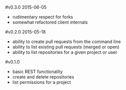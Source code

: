 #v0.3.0 2015-06-05

* rudimentary respect for forks
* somewhat refactored client internals

#v0.2.0 2015-05-18

* ability to create pull requests from the command line
* ability to list existing pull requests (merged or open)
* ability to list repositories for a given project or user

#v0.1.0

* basic REST functionality
* create and delete repositories
* list permissions for a project
